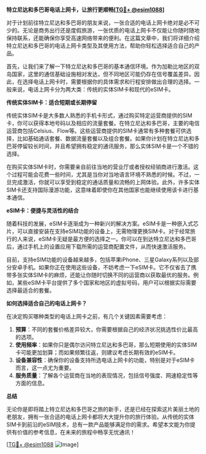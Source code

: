 **特立尼达和多巴哥电话上网卡，让旅行更顺畅[[TG💪+ @esim1088](https://t.me/s/esim1088)]**

对于计划前往特立尼达和多巴哥的朋友来说，一张合适的电话上网卡绝对是必不可少的。无论是商务出行还是度假旅游，一张优质的电话上网卡不仅能让你随时随地保持联系，还能确保你享受高速网络带来的便利。在这篇文章中，我们将详细介绍特立尼达和多巴哥的电话上网卡类型及其使用方法，帮助你轻松选择适合自己的产品。

首先，让我们来了解一下特立尼达和多巴哥的基本通信环境。作为加勒比地区的双岛国家，这里的通信基础设施相对发达，但不同地区可能仍存在信号覆盖差异。因此，在选择电话上网卡时，需要根据你的具体需求和行程安排做出合理的选择。一般来说，电话上网卡分为两大类：传统的实体SIM卡和现代的eSIM卡。

**传统实体SIM卡：适合短期或长期停留**

传统实体SIM卡是大多数人熟悉的手机卡形式，通过购买特定运营商提供的SIM卡，你可以获得本地号码以及相应的流量套餐。在特立尼达和多巴哥，主要的电信运营商包括Celsius、Flow等。这些运营商提供的SIM卡通常有多种套餐可供选择，比如基础通话套餐、数据流量套餐以及组合套餐。如果你计划在特立尼达和多巴哥停留较长时间，并且希望拥有稳定的通讯服务，那么实体SIM卡是一个不错的选择。

在购买实体SIM卡时，你需要亲自前往当地的营业厅或者授权经销商进行激活。这个过程可能会花费一些时间，尤其是当你对当地语言环境不熟悉的时候。不过，一旦完成激活，你就可以享受到稳定的通话质量和流畅的上网体验。此外，许多实体SIM卡还支持国际漫游功能，这意味着即使你在其他国家也能继续使用该卡进行基本通信。

**eSIM卡：便捷与灵活性的结合**

随着科技的发展，eSIM卡逐渐成为一种新兴的解决方案。eSIM卡是一种嵌入式芯片，可以直接安装在支持eSIM功能的设备上，无需物理更换SIM卡。对于经常旅行的人来说，eSIM卡无疑是最方便的选择之一。你可以在到达特立尼达和多巴哥后，通过手机上的设置应用下载所需的运营商配置文件，从而快速激活服务。

目前，支持eSIM功能的设备越来越多，包括苹果iPhone、三星Galaxy系列以及部分安卓手机。如果你正在使用这些设备，不妨考虑一下eSIM卡。它不仅省去了携带多张实体SIM卡的麻烦，还能让你随时切换不同的运营商以获取最优的服务。例如，某些eSIM卡平台提供了多个国家和地区的虚拟号码，用户可以根据实际需要选择最适合的套餐。

**如何选择适合自己的电话上网卡？**

在决定购买哪种类型的电话上网卡之前，有几个关键因素需要考虑：

1. **预算**：不同的套餐价格差异较大，你需要根据自己的经济状况挑选性价比最高的选项。
2. **使用频率**：如果你只是偶尔访问特立尼达和多巴哥，那么短期使用的实体SIM卡可能更加划算；而如果频繁往返，则建议考虑长期有效的eSIM卡。
3. **设备兼容性**：确保你的设备支持所选电话上网卡的功能，特别是对于eSIM卡而言，这一点尤为重要。
4. **服务质量**：了解各个运营商在当地的表现情况，包括信号强度、网速稳定性等方面的信息。

**总结**

无论你是即将踏上特立尼达和多巴哥之旅的新手，还是已经在探索这片美丽土地的老朋友，拥有一张合适的电话上网卡都将大大提升你的旅行体验。从传统的实体SIM卡到前沿的eSIM技术，总有一款产品能够满足你的需求。希望本文能为你提供有价值的参考信息，在未来的旅程中畅享无忧通讯！

[[TG💪+ @esim1088](https://t.me/s/esim1088) ![Image](https://i.postimg.cc/4NQfJmqS/Snipaste-2025-05-13-00-14-12.png)]